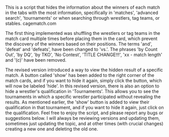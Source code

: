 This is a script that hides the information about the winners of each match in the tabs with the most information, specifically in 'matches', 'advanced search', 'tournaments' or when searching through wrestlers, tag teams, or stables.
cagematch.com

The first thing implemented was shuffling the wrestlers or tag teams in the match card multiple times before placing them in the card, which prevent the discovery of the winners based on their positions.
The terms 'and', 'defeat' and 'defeats', have been changed to 'vs.'.
The phrases 'by Count Out', 'by DQ', 'by TKO', 'No Contest', 'TITLE CHANGE!!!', 'xx - match length' and '(c)' have been removed.

The revised version introduced a way to view the hidden result of a specific match. A button called 'show' has been added to the right corner of the match cards, and if you want to hide it again, simply click the button, which will now be labeled 'hide'.
In this revised version, there is also an option to hide a wrestler's qualification in 'Tournaments'. This allows you to see the tournaments in which a specific wrestler participated without revealing the results. As mentioned earlier, the 'show' button is added to view their qualification in that tournament, and if you want to hide it again, just click on the qualification.
Feel free to enjoy the script, and please report any bugs or suggestions below. I will always be reviewing versions and updating them, sometimes just updating the topic, and at other times (with crucial changes) creating a new one and deleting the old one.
